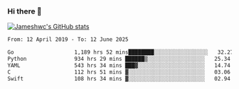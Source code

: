 ### Hi there 👋

[![Jameshwc's GitHub stats](https://github-readme-stats.vercel.app/api?username=jameshwc)](https://github.com/anuraghazra/github-readme-stats)

<!--START_SECTION:waka-->

```txt
From: 12 April 2019 - To: 12 June 2025

Go                   1,189 hrs 52 mins████████░░░░░░░░░░░░░░░░░   32.27 %
Python               934 hrs 29 mins ██████▒░░░░░░░░░░░░░░░░░░   25.34 %
YAML                 543 hrs 34 mins ███▓░░░░░░░░░░░░░░░░░░░░░   14.74 %
C                    112 hrs 51 mins ▓░░░░░░░░░░░░░░░░░░░░░░░░   03.06 %
Swift                108 hrs 34 mins ▓░░░░░░░░░░░░░░░░░░░░░░░░   02.94 %
```

<!--END_SECTION:waka-->
